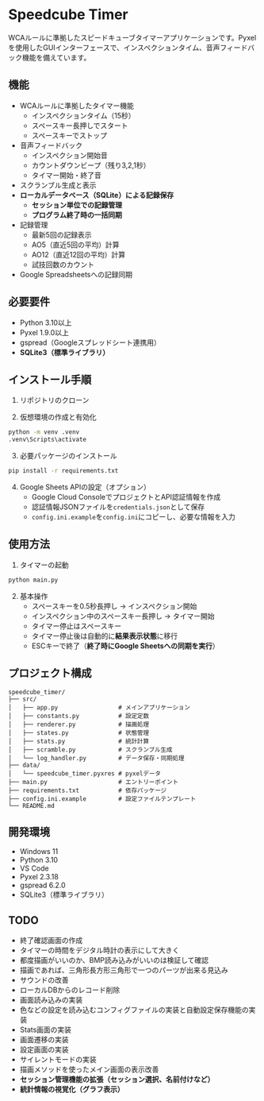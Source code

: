 # Speedcube Timer

WCAルールに準拠したスピードキューブタイマーアプリケーションです。Pyxelを使用したGUIインターフェースで、インスペクションタイム、音声フィードバック機能を備えています。

## 機能

- WCAルールに準拠したタイマー機能
  - インスペクションタイム（15秒）
  - スペースキー長押しでスタート
  - スペースキーでストップ
- 音声フィードバック
  - インスペクション開始音
  - カウントダウンビープ（残り3,2,1秒）
  - タイマー開始・終了音
- スクランブル生成と表示
- **ローカルデータベース（SQLite）による記録保存**
  - **セッション単位での記録管理**
  - **プログラム終了時の一括同期**
- 記録管理
  - 最新5回の記録表示
  - AO5（直近5回の平均）計算
  - AO12（直近12回の平均）計算
  - 試技回数のカウント
- Google Spreadsheetsへの記録同期

## 必要要件

- Python 3.10以上
- Pyxel 1.9.0以上
- gspread（Googleスプレッドシート連携用）
- **SQLite3（標準ライブラリ）**

## インストール手順

1. リポジトリのクローン


2. 仮想環境の作成と有効化
```bash
python -m venv .venv
.venv\Scripts\activate
```

3. 必要パッケージのインストール
```bash
pip install -r requirements.txt
```

4. Google Sheets APIの設定（オプション）
   - Google Cloud ConsoleでプロジェクトとAPI認証情報を作成
   - 認証情報JSONファイルを`credentials.json`として保存
   - `config.ini.example`を`config.ini`にコピーし、必要な情報を入力

## 使用方法

1. タイマーの起動
```bash
python main.py
```

2. 基本操作
   - スペースキーを0.5秒長押し → インスペクション開始
   - インスペクション中のスペースキー長押し → タイマー開始
   - タイマー停止はスペースキー
   - タイマー停止後は自動的に**結果表示状態**に移行
   - ESCキーで終了（**終了時にGoogle Sheetsへの同期を実行**）

## プロジェクト構成

```
speedcube_timer/
├── src/
│   ├── app.py                 # メインアプリケーション
│   ├── constants.py           # 設定定数
│   ├── renderer.py            # 描画処理
│   ├── states.py              # 状態管理
│   ├── stats.py               # 統計計算
│   ├── scramble.py            # スクランブル生成
│   └── log_handler.py         # データ保存・同期処理
├── data/                      
│   └── speedcube_timer.pyxres # pyxelデータ
├── main.py                    # エントリーポイント
├── requirements.txt           # 依存パッケージ
├── config.ini.example         # 設定ファイルテンプレート
└── README.md
```

## 開発環境

- Windows 11
- Python 3.10
- VS Code
- Pyxel 2.3.18
- gspread 6.2.0
- SQLite3（標準ライブラリ）

## TODO
- 終了確認画面の作成
- タイマーの時間をデジタル時計の表示にして大きく
 - 都度描画がいいのか、BMP読み込みがいいのは検証して確認
 - 描画であれば、三角形長方形三角形で一つのパーツが出来る見込み
- サウンドの改善
- ローカルDBからのレコード削除
- 画面読み込みの実装
- 色などの設定を読み込むコンフィグファイルの実装と自動設定保存機能の実装
- Stats画面の実装
- 画面遷移の実装
- 設定画面の実装
- サイレントモードの実装
- 描画メソッドを使ったメイン画面の表示改善
- **セッション管理機能の拡張（セッション選択、名前付けなど）**
- **統計情報の視覚化（グラフ表示）**